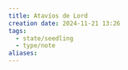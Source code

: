 ```yaml
---
title: Atavíos de Lord
creation date: 2024-11-21 13:26
tags:
  - state/seedling
  - type/note
aliases:
---
```


